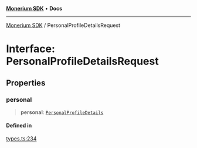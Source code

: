 [**Monerium SDK**](../README.md) • **Docs**

***

[Monerium SDK](../README.md) / PersonalProfileDetailsRequest

# Interface: PersonalProfileDetailsRequest

## Properties

### personal

> **personal**: [`PersonalProfileDetails`](PersonalProfileDetails.md)

#### Defined in

[types.ts:234](https://github.com/monerium/js-monorepo/blob/main/packages/sdk/src/types.ts#L234)
